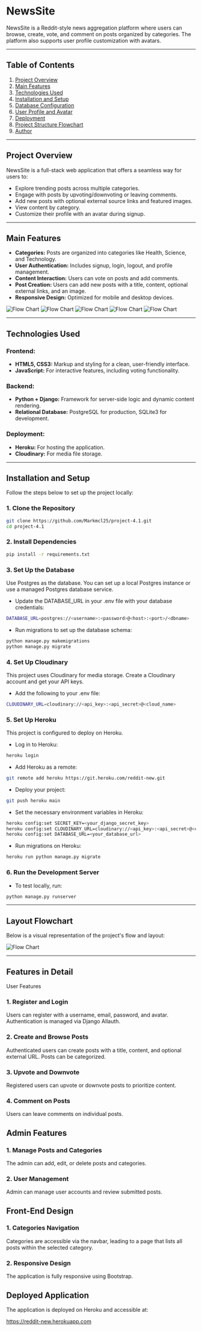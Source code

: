 # **NewsSite**

NewsSite is a Reddit-style news aggregation platform where users can browse, create, vote, and comment on posts organized by categories. The platform also supports user profile customization with avatars.

---

## **Table of Contents**
1. [Project Overview](#project-overview)
2. [Main Features](#main-features)
3. [Technologies Used](#technologies-used)
4. [Installation and Setup](#installation-and-setup)
5. [Database Configuration](#database-configuration)
6. [User Profile and Avatar](#user-profile-and-avatar)
7. [Deployment](#deployment)
8. [Project Structure Flowchart](#project-structure-flowchart)
9. [Author](#author)

---

## **Project Overview**

NewsSite is a full-stack web application that offers a seamless way for users to:
- Explore trending posts across multiple categories.
- Engage with posts by upvoting/downvoting or leaving comments.
- Add new posts with optional external source links and featured images.
- View content by category.
- Customize their profile with an avatar during signup.

---

## **Main Features**

- **Categories:** Posts are organized into categories like Health, Science, and Technology.
- **User Authentication:** Includes signup, login, logout, and profile management.
- **Content Interaction:** Users can vote on posts and add comments.
- **Post Creation:** Users can add new posts with a title, content, optional external links, and an image.
- **Responsive Design:** Optimized for mobile and desktop devices.

![Flow Chart](images/newssite_1.jpg)
![Flow Chart](images/newssite_2.jpg)
![Flow Chart](images/newssite_3.jpg)
![Flow Chart](images/newssite_4.jpg)
![Flow Chart](images/newssite_5.jpg)

---

## **Technologies Used**

### **Frontend:**
- **HTML5, CSS3:** Markup and styling for a clean, user-friendly interface.
- **JavaScript:** For interactive features, including voting functionality.

### **Backend:**
- **Python + Django:** Framework for server-side logic and dynamic content rendering.
- **Relational Database:** PostgreSQL for production, SQLite3 for development.

### **Deployment:**
- **Heroku:** For hosting the application.
- **Cloudinary:** For media file storage.

---

## **Installation and Setup**

Follow the steps below to set up the project locally:

### 1. Clone the Repository

```bash
git clone https://github.com/Markmcl25/project-4.1.git
cd project-4.1
```

### 2. Install Dependencies

```bash
pip install -r requirements.txt
```

### 3. Set Up the Database

Use Postgres as the database. You can set up a local Postgres instance or use a managed Postgres database service.

- Update the DATABASE_URL in your .env file with your database credentials:

```bash
DATABASE_URL=postgres://<username>:<password>@<host>:<port>/<dbname>
```

- Run migrations to set up the database schema:

```bash
python manage.py makemigrations
python manage.py migrate
```

### 4. Set Up Cloudinary

This project uses Cloudinary for media storage. Create a Cloudinary account and get your API keys.

- Add the following to your .env file:

```bash
CLOUDINARY_URL=cloudinary://<api_key>:<api_secret>@<cloud_name>
```

### 5. Set Up Heroku

This project is configured to deploy on Heroku.

- Log in to Heroku:

```bash
heroku login
```

- Add Heroku as a remote:

```bash
git remote add heroku https://git.heroku.com/reddit-new.git
```

- Deploy your project:

```bash
git push heroku main
```

- Set the necessary environment variables in Heroku:

```bash
heroku config:set SECRET_KEY=<your_django_secret_key>
heroku config:set CLOUDINARY_URL=cloudinary://<api_key>:<api_secret>@<cloud_name>
heroku config:set DATABASE_URL=<your_database_url>
```

- Run migrations on Heroku:

```bash
heroku run python manage.py migrate
```

### 6. Run the Development Server

- To test locally, run:

```bash
python manage.py runserver
```

---

## **Layout Flowchart**

Below is a visual representation of the project's flow and layout:

![Flow Chart](images/flow_chart.jpg)

---

## **Features in Detail**

User Features

### 1. Register and Login
Users can register with a username, email, password, and avatar. Authentication is managed via Django Allauth.

### 2. Create and Browse Posts
Authenticated users can create posts with a title, content, and optional external URL. Posts can be categorized.

### 3. Upvote and Downvote
Registered users can upvote or downvote posts to prioritize content.

### 4. Comment on Posts
Users can leave comments on individual posts.

## **Admin Features**

### 1. Manage Posts and Categories
The admin can add, edit, or delete posts and categories.

### 2. User Management
Admin can manage user accounts and review submitted posts.

## **Front-End Design**

### 1. Categories Navigation
Categories are accessible via the navbar, leading to a page that lists all posts within the selected category.

### 2. Responsive Design
The application is fully responsive using Bootstrap.

## **Deployed Application**

The application is deployed on Heroku and accessible at:

https://reddit-new.herokuapp.com


